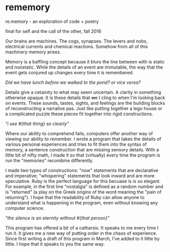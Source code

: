 # rememory
re.memory - an exploration of code + poetry

final for self and the call of the other, fall 2016

Our brains are machines. The cogs, synapses. The levers and nobs, electrical currents and chemical reactions. Somehow from all of this machinery memory arises.

Memory is a baffling concept because it blurs the line between with is static and nonstatic. While the details of an event are immutable, the way that the event gets conjured up changes every time it is remembered.

*Did we have lunch before we walked to the pond? or vice versa?*

Details give a cetainity to what may seem uncertain. A clarity in something otherwise opaque. It is these details that ~~we~~ I cling to when I'm looking back on events. These sounds, tastes, sights, and feelings are the building blocks of reconstructing a narrative pas. Just like putting together a lego house or a complicated puzzle these pieces fit together into rigid constructions.

*"i see #{that thing} so clearly"*

Where our ability to comprehend fails, computers offer another way of viewing our ability to remember. I wrote a program that takes the details of various personal experiences and tries to fit them into the syntax of memory, a sentence construction that are missing sensory details. With a little bit of nifty math, I made it so that (virtually) every time the program is run the "memories" recombine differently.

I made two types of constructions: "now" statements that are declarative and imperative; "whispering" statements that look inward and are more speculative. Ruby is the perfect language for this becuase is is so elegant. For example, in the first line "nostalgia" is defined as a random number and is "returned" (a play on the Greek origins of the word meaning the "pain of returning"). I hope that the readability of Ruby can allow anyone to understand what is happening in the program, even without knowing any computer science.

*"the silence is an eternity without #{that person}"*

This program has offered a bit of a catharsis. It speaks to me every time I run it. It gives me a new way of putting order in the chaos of experience. Since first writing a draft of this program in March, I've added to it little by little. I hope that it speaks to you the same way.
